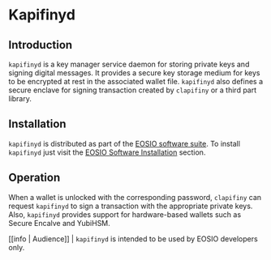 # Kapifinyd

## Introduction

`kapifinyd` is a key manager service daemon for storing private keys and signing digital messages. It provides a secure key storage medium for keys to be encrypted at rest in the associated wallet file. `kapifinyd` also defines a secure enclave for signing transaction created by `clapifiny` or a third part library.

## Installation

`kapifinyd` is distributed as part of the [EOSIO software suite](https://github.com/EOSIO/apifiny/blob/master/README.md). To install `kapifinyd` just visit the [EOSIO Software Installation](../00_install/index.md) section.

## Operation

When a wallet is unlocked with the corresponding password, `clapifiny` can request `kapifinyd` to sign a transaction with the appropriate private keys. Also, `kapifinyd` provides support for hardware-based wallets such as Secure Encalve and YubiHSM.

[[info | Audience]]
| `kapifinyd` is intended to be used by EOSIO developers only.
